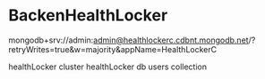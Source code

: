 # BackenHealthLocker
mongodb+srv://admin:admin@healthlockerc.cdbnt.mongodb.net/?retryWrites=true&w=majority&appName=HealthLockerC

healthLocker cluster      healthLocker db    users collection